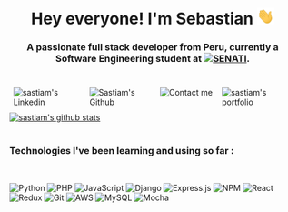 <h1 align="center"> Hey everyone! I'm Sebastian <img src="icons/wave.gif" width="30"></h1>
<h3 align="center">A passionate full stack developer from Peru, currently a Software Engineering student at <a href="https://www.senati.edu.pe/" target="_blank"><img src="icons/favicon.ico">SENATI</a>.</h3>
<br>
<a href="https://www.linkedin.com/in/sebastian-chfrancia/&_blank" target="_blank">
  <img align="left" alt="sastiam's Linkedin" width="120px" style="margin: .5em" src="https://img.shields.io/badge/Linkedin-0A66C2?style=for-the-badge&logo=Linkedin&logoColor=white" />
</a>
<a href="https://github.com/sastiam" target="_blank">
  <img align="left" alt="Sastiam's Github" width="110px" style="margin: .5em" src="https://img.shields.io/badge/Github-181717?style=for-the-badge&logo=Github&logoColor=white" />
</a>
<a href="mailto:sebastianchotafrancia@gmail.com" target="_blank">
  <img align="left" alt="Contact me" width="95px" style="margin: .5em" src="https://img.shields.io/badge/Gmail-EA4335?style=for-the-badge&logo=Gmail&logoColor=white" />
</a>
<a href="https://sastiam.me" target="_blank">
  <img align="left" alt="sastiam's portfolio" width="110px" style="margin: .5em" src="https://img.shields.io/badge/Portfolio-181717?style=for-the-badge&logo=ghost&logoColor=white" />
</a>
<br><br><br>

<a href="https://sastiam.me" target="_blank">
  <img alt="sastiam's github stats" src="https://github-readme-stats.vercel.app/api?username=sastiam" />
</a>
<br><br>

<h3>Technologies I've been learning and using so far :</h3> <br />
  
 ![Python](https://img.shields.io/badge/python-3670A0?style=for-the-badge&logo=python&logoColor=ffdd54)
![PHP](https://img.shields.io/badge/php-%23777BB4.svg?style=for-the-badge&logo=php&logoColor=white)
  ![JavaScript](https://img.shields.io/badge/javascript-%23323330.svg?style=for-the-badge&logo=javascript&logoColor=%23F7DF1E)
  ![Django](https://img.shields.io/badge/django-%23092E20.svg?style=for-the-badge&logo=django&logoColor=white)
  ![Express.js](https://img.shields.io/badge/express.js-%23404d59.svg?style=for-the-badge&logo=express&logoColor=%2361DAFB)
  ![NPM](https://img.shields.io/badge/NPM-%23000000.svg?style=for-the-badge&logo=npm&logoColor=white)
  ![React](https://img.shields.io/badge/react-%2320232a.svg?style=for-the-badge&logo=react&logoColor=%2361DAFB)
  ![Redux](https://img.shields.io/badge/redux-%23593d88.svg?style=for-the-badge&logo=redux&logoColor=white)
  ![Git](https://img.shields.io/badge/git-%23F05033.svg?style=for-the-badge&logo=git&logoColor=white)
  ![AWS](https://img.shields.io/badge/AWS-%23FF9900.svg?style=for-the-badge&logo=amazon-aws&logoColor=white)
  ![MySQL](https://img.shields.io/badge/mysql-%2300f.svg?style=for-the-badge&logo=mysql&logoColor=white)
  ![Mocha](https://img.shields.io/badge/-mocha-%238D6748?style=for-the-badge&logo=mocha&logoColor=white)
